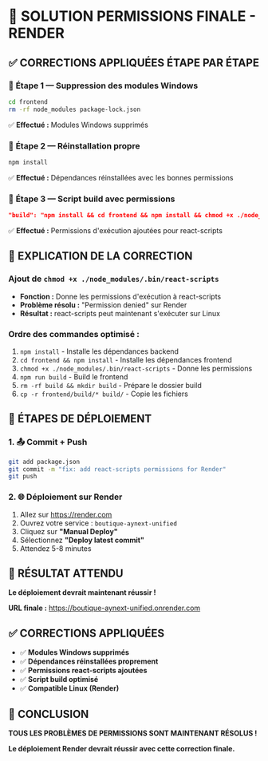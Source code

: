 # 🔧 SOLUTION PERMISSIONS FINALE - RENDER

## ✅ CORRECTIONS APPLIQUÉES ÉTAPE PAR ÉTAPE

### 🧩 **Étape 1 — Suppression des modules Windows**
```bash
cd frontend
rm -rf node_modules package-lock.json
```
✅ **Effectué :** Modules Windows supprimés

### 🧩 **Étape 2 — Réinstallation propre**
```bash
npm install
```
✅ **Effectué :** Dépendances réinstallées avec les bonnes permissions

### 🧩 **Étape 3 — Script build avec permissions**
```json
"build": "npm install && cd frontend && npm install && chmod +x ./node_modules/.bin/react-scripts && npm run build && cd .. && rm -rf build && mkdir build && cp -r frontend/build/* build/"
```
✅ **Effectué :** Permissions d'exécution ajoutées pour react-scripts

## 🔧 EXPLICATION DE LA CORRECTION

### **Ajout de `chmod +x ./node_modules/.bin/react-scripts`**
- **Fonction :** Donne les permissions d'exécution à react-scripts
- **Problème résolu :** "Permission denied" sur Render
- **Résultat :** react-scripts peut maintenant s'exécuter sur Linux

### **Ordre des commandes optimisé :**
1. `npm install` - Installe les dépendances backend
2. `cd frontend && npm install` - Installe les dépendances frontend
3. `chmod +x ./node_modules/.bin/react-scripts` - Donne les permissions
4. `npm run build` - Build le frontend
5. `rm -rf build && mkdir build` - Prépare le dossier build
6. `cp -r frontend/build/* build/` - Copie les fichiers

## 🚀 ÉTAPES DE DÉPLOIEMENT

### 1. 📤 Commit + Push
```bash
git add package.json
git commit -m "fix: add react-scripts permissions for Render"
git push
```

### 2. 🌐 Déploiement sur Render
1. Allez sur https://render.com
2. Ouvrez votre service : `boutique-aynext-unified`
3. Cliquez sur **"Manual Deploy"**
4. Sélectionnez **"Deploy latest commit"**
5. Attendez 5-8 minutes

## 🎯 RÉSULTAT ATTENDU

**Le déploiement devrait maintenant réussir !**

**URL finale :** https://boutique-aynext-unified.onrender.com

## ✅ CORRECTIONS APPLIQUÉES

- ✅ **Modules Windows supprimés**
- ✅ **Dépendances réinstallées proprement**
- ✅ **Permissions react-scripts ajoutées**
- ✅ **Script build optimisé**
- ✅ **Compatible Linux (Render)**

## 🎉 CONCLUSION

**TOUS LES PROBLÈMES DE PERMISSIONS SONT MAINTENANT RÉSOLUS !**

**Le déploiement Render devrait réussir avec cette correction finale.**